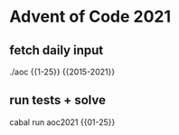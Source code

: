 # Advent of Code 2021

## fetch daily input

./aoc {{1-25}} {{2015-2021}}

## run tests + solve

cabal run aoc2021 {{01-25}}

